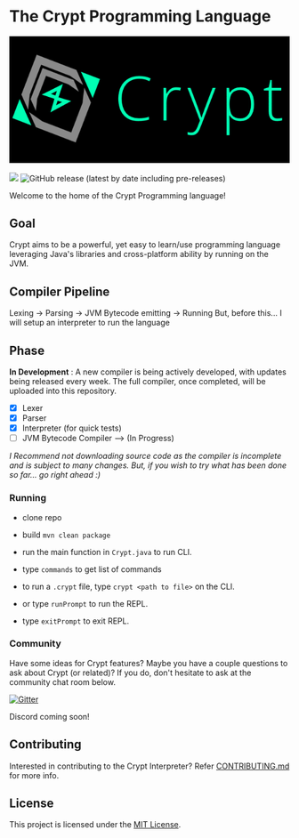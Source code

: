# The Crypt Programming Language

<img src="https://github.com/Crypt-Language/Crypt/blob/main/Logo/PNG/CryptLogoLarge_Dark.png" width="1000px" height="auto">

![](https://img.shields.io/github/license/Crypt-Language/Crypt)
![GitHub release (latest by date including pre-releases)](https://img.shields.io/github/v/release/Crypt-Language/Crypt?include_prereleases)

Welcome to the home of the Crypt Programming language!

## Goal
Crypt aims to be a powerful, yet easy to learn/use  programming language leveraging Java's libraries and cross-platform ability by running on the JVM.

## Compiler Pipeline
Lexing -> Parsing -> JVM Bytecode emitting -> Running
But, before this... I will setup an interpreter to run the language

## Phase
**In Development** : A new compiler is being actively developed, with updates being released every week. The full compiler, once completed, will be uploaded into this repository.

  - [x] Lexer
  - [x] Parser
  - [x] Interpreter (for quick tests)
  - [ ] JVM Bytecode Compiler --> (In Progress)

_I Recommend not downloading source code as the compiler is incomplete and is subject to many changes. But, if you wish to try what has been done so far... go right ahead :)_

### Running
 - clone repo
 - build `mvn clean package`
 - run the main function in `Crypt.java` to run CLI.
 - type `commands` to get list of commands
 - to run a `.crypt` file, type `crypt <path to file>` on the CLI.


 - or type `runPrompt` to run the REPL.
 - type `exitPrompt` to exit REPL.


### Community
Have some ideas for Crypt features? Maybe you have a couple questions to ask about Crypt (or related)? If you do, don't hesitate to ask at the community chat room below.

[![Gitter](https://badges.gitter.im/Crypt-Language/community.svg)](https://gitter.im/Crypt-Language/community?utm_source=badge&utm_medium=badge&utm_campaign=pr-badge)

Discord coming soon!

## Contributing

Interested in contributing to the Crypt Interpreter? Refer [CONTRIBUTING.md](https://github.com/Crypt-Language/Crypt/blob/main/CONTRIBUTING.md) for more info.

## License

This project is licensed under the [MIT License](https://github.com/Crypt-Language/Crypt/blob/main/LICENSE).
